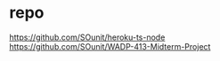 # repo

https://github.com/SOunit/heroku-ts-node
https://github.com/SOunit/WADP-413-Midterm-Project
